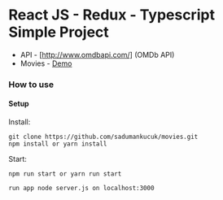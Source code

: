 # React JS - Redux - Typescript Simple Project

* API - [http://www.omdbapi.com/] (OMDb API)
* Movies - [Demo](https://react-typescript-movies.netlify.app/#/)

### How to use

#### Setup

Install:
```
git clone https://github.com/sadumankucuk/movies.git
npm install or yarn install
```
Start:
```
npm run start or yarn run start

run app node server.js on localhost:3000
```
